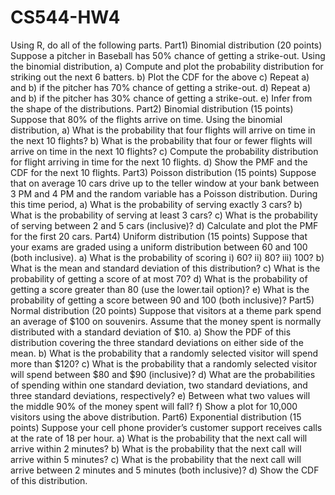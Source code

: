 # CS544-HW4

Using R, do all of the following parts.
Part1) Binomial distribution (20 points)
Suppose a pitcher in Baseball has 50% chance of getting a strike-out.
Using the binomial distribution,
a) Compute and plot the probability distribution for striking out the next 6
batters.
b) Plot the CDF for the above
c) Repeat a) and b) if the pitcher has 70% chance of getting a strike-out.
d) Repeat a) and b) if the pitcher has 30% chance of getting a strike-out.
e) Infer from the shape of the distributions.
Part2) Binomial distribution (15 points)
Suppose that 80% of the flights arrive on time. Using the binomial
distribution,
a) What is the probability that four flights will arrive on time in the next 10
flights?
b) What is the probability that four or fewer flights will arrive on time in the
next 10 flights?
c) Compute the probability distribution for flight arriving in time for the next
10 flights.
d) Show the PMF and the CDF for the next 10 flights.
Part3) Poisson distribution (15 points)
Suppose that on average 10 cars drive up to the teller window at your bank
between 3 PM and 4 PM and the random variable has a Poisson
distribution. During this time period,
a) What is the probability of serving exactly 3 cars?
b) What is the probability of serving at least 3 cars?
c) What is the probability of serving between 2 and 5 cars (inclusive)?
d) Calculate and plot the PMF for the first 20 cars.
Part4) Uniform distribution (15 points)
Suppose that your exams are graded using a uniform distribution between
60 and 100 (both inclusive).
a) What is the probability of scoring i) 60? ii) 80? iii) 100?
b) What is the mean and standard deviation of this distribution?
c) What is the probability of getting a score of at most 70?
d) What is the probability of getting a score greater than 80 (use the
lower.tail option)?
e) What is the probability of getting a score between 90 and 100 (both
inclusive)?
Part5) Normal distribution (20 points)
Suppose that visitors at a theme park spend an average of $100 on
souvenirs. Assume that the money spent is normally distributed with a
standard deviation of $10.
a) Show the PDF of this distribution covering the three standard deviations
on either side of the mean.
b) What is the probability that a randomly selected visitor will spend more
than $120?
c) What is the probability that a randomly selected visitor will spend
between $80 and $90 (inclusive)?
d) What are the probabilities of spending within one standard deviation, two
standard deviations, and three standard deviations, respectively?
e) Between what two values will the middle 90% of the money spent will
fall?
f) Show a plot for 10,000 visitors using the above distribution.
Part6) Exponential distribution (15 points)
Suppose your cell phone provider’s customer support receives calls at the
rate of 18 per hour.
a) What is the probability that the next call will arrive within 2 minutes?
b) What is the probability that the next call will arrive within 5 minutes?
c) What is the probability that the next call will arrive between 2 minutes
and 5 minutes (both inclusive)?
d) Show the CDF of this distribution.
